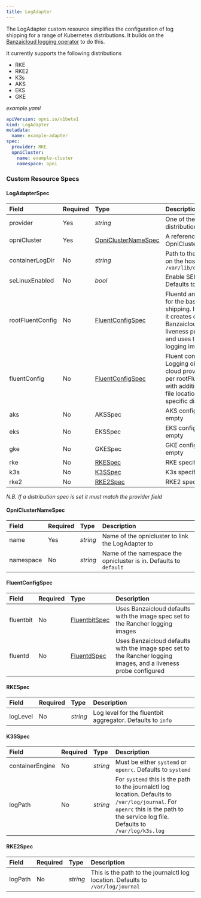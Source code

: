 ```yaml
---
title: LogAdapter
---
```

The LogAdapter custom resource simplifies the configuration of log shipping for a range of Kubernetes distributions.  It builds on the [Banzaicloud logging operator](https://banzaicloud.com/docs/one-eye/logging-operator/) to do this.

It currently supports the following distributions

- RKE
- RKE2
- K3s
- AKS
- EKS
- GKE

*example.yaml*
```yaml
apiVersion: opni.io/v1beta1
kind: LogAdapter
metadata:
  name: example-adapter
spec:
  provider: RKE
  opniCluster:
    name: example-cluster
    namespace: opni
```

### Custom Resource Specs

#### LogAdapterSpec

| Field | Required | Type | Description |
|:------|:---------|:-----|:------------| 
| provider | Yes | *string* | One of the supported distributions |
| opniCluster | Yes | [OpniClusterNameSpec](#opniclusternamespec) | A reference to an installed OpniCluster |
| containerLogDir | No | *string* | Path to the container logs on the host.  Defaults to `/var/lib/docker/containers` |
| seLinuxEnabled | No | *bool* | Enable SELinux support.  Defaults to false |
| rootFluentConfig | No | [FluentConfigSpec](#fluentconfigspec) | Fluentd and Fluentbit config for the base conatiner log shipping.  If this is absent it it creates default Banzaicloud configs, with a liveness probe for fluentd, and uses the Rancher logging images |
| fluentConfig | No | [FluentConfigSpec](#fluentconfigspec) | Fluent config for additional Logging object for K3S and cloud providers.  Defaults as per rootFluentConfig, along with additional sane default file locations for the specific distribution |
| aks | No | AKSSpec | AKS config; should be empty |
| eks | No | EKSSpec | EKS config; should be empty |
| gke | No | GKESpec | GKE config; should be empty |
| rke | No | [RKESpec](#rkespec) | RKE specific config |
| k3s | No | [K3SSpec](#k3sspec) | K3s specific config |
| rke2 | No | [RKE2Spec](#rke2Spec) | RKE2 specific config |
*N.B. If a distribution spec is set it must match the provider field*

#### OpniClusterNameSpec

| Field | Required | Type | Description |
|:------|:---------|:-----|:------------| 
| name | Yes | *string* | Name of the opnicluster to link the LogAdapter to |
| namespace | No | *string* | Name of the namespace the opnicluster is in.  Defaults to `default` |

#### FluentConfigSpec

| Field | Required | Type | Description |
|:------|:---------|:-----|:------------| 
| fluentbit | No | [FluentbitSpec](https://banzaicloud.com/docs/one-eye/logging-operator/configuration/crds/v1beta1/fluentbit_types/#fluentbitspec) | Uses Banzaicloud defaults with the image spec set to the Rancher logging images |
| fluentd | No | [FluentdSpec](https://banzaicloud.com/docs/one-eye/logging-operator/configuration/crds/v1beta1/fluentd_types/#fluentdspec) | Uses Banzaicloud defaults with the image spec set to the Rancher logging images, and a liveness probe configured |

#### RKESpec

| Field | Required | Type | Description |
|:------|:---------|:-----|:------------| 
| logLevel | No | *string* | Log level for the fluentbit aggregator.  Defaults to `info` |

#### K3SSpec

| Field | Required | Type | Description |
|:------|:---------|:-----|:------------| 
| containerEngine | No | *string* | Must be either `systemd` or `openrc`.  Defaults to `systemd` |
| logPath | No | *string* | For `systemd` this is the path to the journalctl log location.  Defaults to `/var/log/journal`.  For `openrc` this is the path to the service log file.  Defaults to `/var/log/k3s.log` | 

#### RKE2Spec

| Field | Required | Type | Description |
|:------|:---------|:-----|:------------| 
| logPath | No | *string* | This is the path to the journalctl log location.  Defaults to `/var/log/journal` |